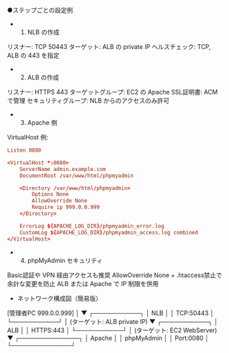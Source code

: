 
●ステップごとの設定例

- 1. NLB の作成

リスナー: TCP 50443
ターゲット: ALB の private IP
ヘルスチェック: TCP, ALB の 443 を指定

- 2. ALB の作成

リスナー: HTTPS 443
ターゲットグループ: EC2 の Apache
SSL証明書: ACM で管理
セキュリティグループ: NLB からのアクセスのみ許可

- 3. Apache 側

VirtualHost 例:
```vhosts.conf
Listen 0080

<VirtualHost *:0080>
    ServerName admin.example.com
    DocumentRoot /var/www/html/phpmyadmin

    <Directory /var/www/html/phpmyadmin>
        Options None
        AllowOverride None
        Require ip 999.0.0.999
    </Directory>

    ErrorLog ${APACHE_LOG_DIR}/phpmyadmin_error.log
    CustomLog ${APACHE_LOG_DIR}/phpmyadmin_access.log combined
</VirtualHost>
```

- 4. phpMyAdmin セキュリティ

Basic認証や VPN 経由アクセスも推奨
AllowOverride None + .htaccess禁止で余計な変更を防止
ALB または Apache で IP 制限を併用

- ネットワーク構成図（簡易版）

[管理者PC 999.0.0.999]
          │
          ▼
    ┌───────────┐
    │   NLB                │
    │ TCP:50443            │
    └───────────┘
          │ (ターゲット: ALB private IP)
          ▼
    ┌───────────┐
    │   ALB                │
    │ HTTPS:443            │
    └───────────┘
          │ (ターゲット: EC2 WebServer)
          ▼
    ┌──────────────┐
    │ Apache                     │
    │ phpMyAdmin                 │
    │ Port:0080                  │
    └──────────────┘

